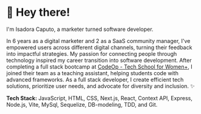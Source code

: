 # 👋 Hey there! 
I'm Isadora Caputo, a marketer turned software developer. 

In 6 years as a digital marketer and 2 as a SaaS community manager, I've empowered users across different digital channels, turning their feedback into impactful strategies. My passion for connecting people through technology inspired my career transition into software development. After completing a full stack bootcamp at [CodeOp - Tech School for Women+](https://codeop.tech/), I joined their team as a teaching assistant, helping students code with advanced frameworks. As a full stack developer, I create efficient tech solutions, prioritize user needs, and advocate for diversity and inclusion. ✨

**Tech Stack:** JavaScript, HTML, CSS, Next.js, React, Context API, Express, Node.js, Vite, MySql, Sequelize, DB-modeling, TDD, and Git.
